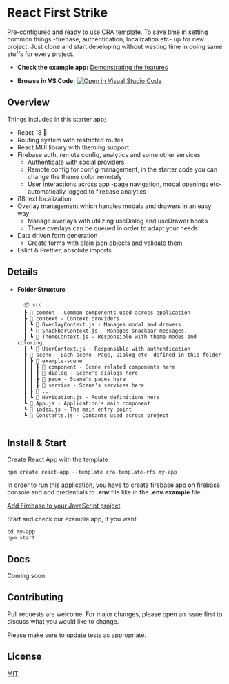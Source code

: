 # React First Strike

Pre-configured and ready to use CRA template. To save time in setting common things -firebase, authentication, localization etc- up for new project. Just clone and start developing without wasting time in doing same stuffs for every project.


- **Check the example app:** [Demonstrating the features](https://react-first-strike.web.app)

- **Browse in VS Code:** [![Open in Visual Studio Code](https://img.shields.io/static/v1?logo=visualstudiocode&label=&message=Open%20in%20Visual%20Studio%20Code&labelColor=2c2c32&color=007acc&logoColor=007acc)](https://open.vscode.dev/)

## Overview
Things included in this starter app;
- React 18 💞
- Routing system with restricted routes
- React MUI library with theming support
- Firebase auth, remote config, analytics and some other services
  - Authenticate with social providers
  - Remote config for config management, in the starter code you can change the theme color remotely
  - User interactions across app -page navigation, modal openings etc- automatically logged to firebase analytics
- i18next localization
- Overlay management which handles modals and drawers in an easy way
  - Manage overlays with utilizing useDialog and useDrawer hooks
  - These overlays can be queued in order to adapt your needs
- Data driven form generation
  - Create forms with plain json objects and validate them
- Eslint & Prettier, absolute imports

## Details
- #### Folder Structure
  ```
	📦 src
	┣ 📂 common - Common components used across application
	┣ 📂 context - Context providers
	┃ ┗ 📜 OverlayContext.js - Manages modal and drawers.
	┃ ┗ 📜 SnackbarContext.js - Manages snackbar messages.
	┃ ┗ 📜 ThemeContext.js - Responsible with theme modes and coloring.
	┃ ┗ 📜 UserContext.js - Responsible with authentication
	┣ 📂 scene - Each scene -Page, Dialog etc- defined in this folder
	┃ ┣ 📂 example-scene
	┃ ┃ ┣ 📂 component - Scene related components here
	┃ ┃ ┣ 📂 dialog - Scene's dialogs here
	┃ ┃ ┣ 📂 page - Scene's pages here
	┃ ┃ ┣ 📂 service - Scene's services here 
	┃ ┣ 📂 ...
	┃ ┗ 📜 Navigation.js - Route definitions here
	┗ 📜 App.js - Application's main component 
	┗ 📜 index.js - The main entry point
	┗ 📜 Constants.js - Contants used across project
	
	```


## Install & Start

Create React App with the template

```shell
npm create react-app --template cra-template-rfs my-app
```

In order to run this application, you have to create firebase app on firebase console and add credentials to **.env** file like in the **.env.example** file.

[Add Firebase to your JavaScript project](https://firebase.google.com/docs/web/setup)


Start and check our example app, if you want

```shell
cd my-app
npm start
```

## Docs

Coming soon

## Contributing
Pull requests are welcome. For major changes, please open an issue first to discuss what you would like to change.

Please make sure to update tests as appropriate.

## License
[MIT](https://choosealicense.com/licenses/mit/)